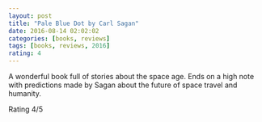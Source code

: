 ```yaml
---
layout: post
title: "Pale Blue Dot by Carl Sagan"
date: 2016-08-14 02:02:02
categories: [books, reviews]
tags: [books, reviews, 2016]
rating: 4
---
```


A wonderful book full of stories about the space age. Ends on a high note with predictions made by Sagan about the future of space travel and humanity.

Rating 4/5
